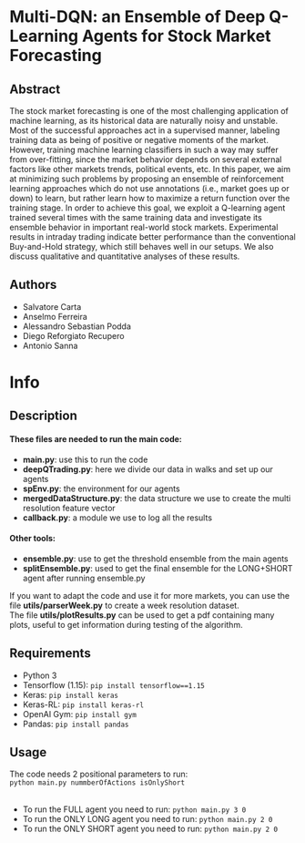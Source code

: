 # Multi-DQN: an Ensemble of Deep Q-Learning Agents for Stock Market Forecasting                                                                                                            

## Abstract 

The stock market forecasting is one of the most challenging application of machine learning, as its historical data are naturally noisy and unstable. Most of the successful approaches act in a supervised manner, labeling training data as being of positive or negative moments of the market. However, training machine learning classifiers in such a way may suffer from over-fitting, since the market behavior depends on several external factors like other markets trends, political events, etc. In this paper, we aim at minimizing such problems by proposing an ensemble of reinforcement learning approaches which do not use annotations (i.e., market goes up or down) to learn, but rather learn how to maximize a return function over the training stage. In order to achieve this goal, we exploit a Q-learning agent trained several times with the same training data and investigate its ensemble behavior in important real-world stock markets. Experimental results in intraday trading indicate better performance than the conventional Buy-and-Hold strategy, which still behaves well in our setups. We also discuss qualitative and quantitative analyses of these results.

## Authors

- Salvatore Carta
- Anselmo Ferreira
- Alessandro Sebastian Podda
- Diego Reforgiato Recupero
- Antonio Sanna

# Info 

## Description

#### These files are needed to run the main code:
* **main.py**: use this to run the code
* **deepQTrading.py**: here we divide our data in walks and set up our agents
* **spEnv.py**: the environment for our agents
* **mergedDataStructure.py**: the data structure we use to create the multi resolution feature vector
* **callback.py**: a module we use to log all the results

#### Other tools:
* **ensemble.py**: use to get the threshold ensemble from the main agents
* **splitEnsemble.py**: used to get the final ensemble for the LONG+SHORT agent after running ensemble.py


If you want to adapt the code and use it for more markets, you can use the file **utils/parserWeek.py** to create a week resolution dataset.<br>
The file **utils/plotResults.py** can be used to get a pdf containing many plots, useful to get information during testing of the algorithm.


## Requirements
* Python 3
* Tensorflow (1.15): `pip install tensorflow==1.15`
* Keras: `pip install keras`
* Keras-RL: `pip install keras-rl`
* OpenAI Gym: `pip install gym`
* Pandas: `pip install pandas`

## Usage
The code needs 2 positional parameters to run:<br>
`python main.py nummberOfActions isOnlyShort`<br>
<br>

* To run the FULL agent you need to run: `python main.py 3 0`
* To run the ONLY LONG agent you need to run: `python main.py 2 0`
* To run the ONLY SHORT agent you need to run: `python main.py 2 0`

